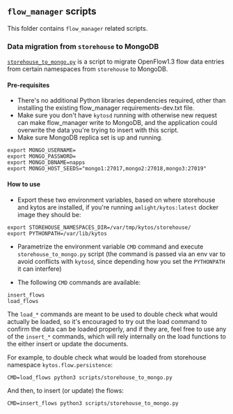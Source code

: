 ## `flow_manager` scripts

This folder contains `flow_manager` related scripts.

### Data migration from `storehouse` to MongoDB

[`storehouse_to_mongo.py`](./storehouse_to_mongo.py) is a script to migrate OpenFlow1.3 flow data entries from certain namespaces from `storehouse` to MongoDB.

#### Pre-requisites

- There's no additional Python libraries dependencies required, other than installing the existing flow_manager requirements-dev.txt file.
- Make sure you don't have `kytosd` running with otherwise new request can make flow_manager write to MongoDB, and the application could overwrite the data you're trying to insert with this script.
- Make sure MongoDB replica set is up and running.

```
export MONGO_USERNAME=
export MONGO_PASSWORD=
export MONGO_DBNAME=napps
export MONGO_HOST_SEEDS="mongo1:27017,mongo2:27018,mongo3:27019"
```

#### How to use

- Export these two environment variables, based on where storehouse and kytos are installed, if you're running `amlight/kytos:latest` docker image they should be:
 
```
export STOREHOUSE_NAMESPACES_DIR=/var/tmp/kytos/storehouse/
export PYTHONPATH=/var/lib/kytos
```

- Parametrize the environment variable `CMD` command and execute `storehouse_to_mongo.py` script (the command is passed via an env var to avoid conflicts with `kytosd`, since depending how you set the `PYTHONPATH` it can interfere)

- The following `CMD` commands are available:

```
insert_flows
load_flows
```

The `load_*` commands are meant to be used to double check what would actually be loaded, so it's encouraged to try out the load command to confirm the data can be loaded properly, and if they are, feel free to use any of the `insert_*` commands, which will rely internally on the load functions to the either insert or update the documents.

For example, to double check what would be loaded from storehouse namespace `kytos.flow.persistence`:

```
CMD=load_flows python3 scripts/storehouse_to_mongo.py
```

And then, to insert (or update) the flows:

```
CMD=insert_flows python3 scripts/storehouse_to_mongo.py
```

